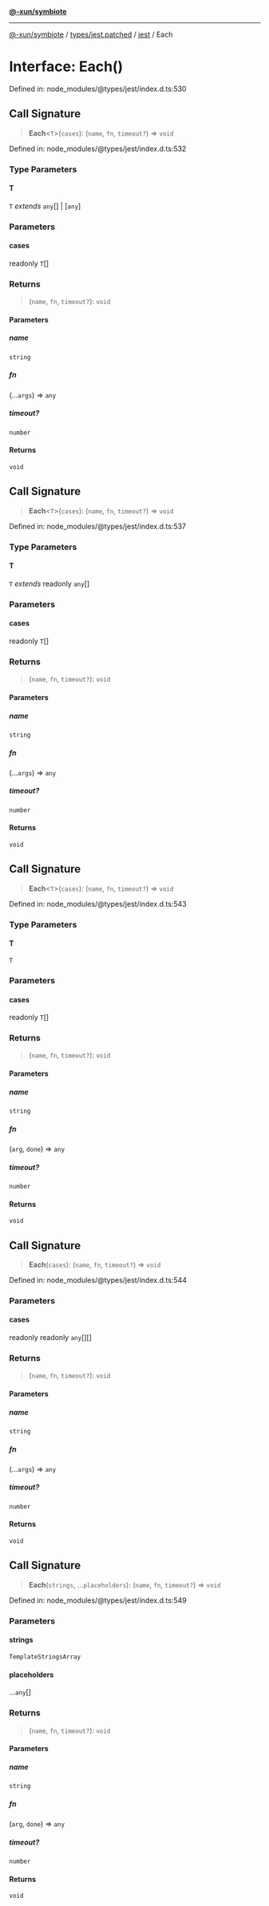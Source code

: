 [**@-xun/symbiote**](../../../../../README.md)

***

[@-xun/symbiote](../../../../../README.md) / [types/jest.patched](../../../README.md) / [jest](../README.md) / Each

# Interface: Each()

Defined in: node\_modules/@types/jest/index.d.ts:530

## Call Signature

> **Each**\<`T`\>(`cases`): (`name`, `fn`, `timeout?`) => `void`

Defined in: node\_modules/@types/jest/index.d.ts:532

### Type Parameters

#### T

`T` *extends* `any`[] \| \[`any`\]

### Parameters

#### cases

readonly `T`[]

### Returns

> (`name`, `fn`, `timeout?`): `void`

#### Parameters

##### name

`string`

##### fn

(...`args`) => `any`

##### timeout?

`number`

#### Returns

`void`

## Call Signature

> **Each**\<`T`\>(`cases`): (`name`, `fn`, `timeout?`) => `void`

Defined in: node\_modules/@types/jest/index.d.ts:537

### Type Parameters

#### T

`T` *extends* readonly `any`[]

### Parameters

#### cases

readonly `T`[]

### Returns

> (`name`, `fn`, `timeout?`): `void`

#### Parameters

##### name

`string`

##### fn

(...`args`) => `any`

##### timeout?

`number`

#### Returns

`void`

## Call Signature

> **Each**\<`T`\>(`cases`): (`name`, `fn`, `timeout?`) => `void`

Defined in: node\_modules/@types/jest/index.d.ts:543

### Type Parameters

#### T

`T`

### Parameters

#### cases

readonly `T`[]

### Returns

> (`name`, `fn`, `timeout?`): `void`

#### Parameters

##### name

`string`

##### fn

(`arg`, `done`) => `any`

##### timeout?

`number`

#### Returns

`void`

## Call Signature

> **Each**(`cases`): (`name`, `fn`, `timeout?`) => `void`

Defined in: node\_modules/@types/jest/index.d.ts:544

### Parameters

#### cases

readonly readonly `any`[][]

### Returns

> (`name`, `fn`, `timeout?`): `void`

#### Parameters

##### name

`string`

##### fn

(...`args`) => `any`

##### timeout?

`number`

#### Returns

`void`

## Call Signature

> **Each**(`strings`, ...`placeholders`): (`name`, `fn`, `timeout?`) => `void`

Defined in: node\_modules/@types/jest/index.d.ts:549

### Parameters

#### strings

`TemplateStringsArray`

#### placeholders

...`any`[]

### Returns

> (`name`, `fn`, `timeout?`): `void`

#### Parameters

##### name

`string`

##### fn

(`arg`, `done`) => `any`

##### timeout?

`number`

#### Returns

`void`
